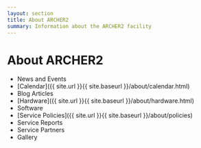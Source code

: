 ```yaml
---
layout: section
title: About ARCHER2 
summary: Information about the ARCHER2 facility
---
```


# About ARCHER2 #


* News and Events
* [Calendar]({{ site.url }}{{ site.baseurl }}/about/calendar.html)
* Blog Articles
* [Hardware]({{ site.url }}{{ site.baseurl }}/about/hardware.html)
* Software
* [Service Policies]({{ site.url }}{{ site.baseurl }}/about/policies)
* Service Reports
* Service Partners
* Gallery
